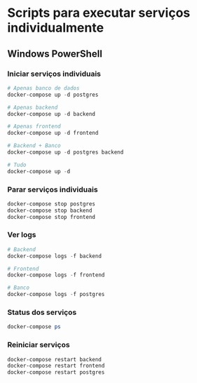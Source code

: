 # Scripts para executar serviços individualmente

## Windows PowerShell

### Iniciar serviços individuais
```powershell
# Apenas banco de dados
docker-compose up -d postgres

# Apenas backend
docker-compose up -d backend

# Apenas frontend
docker-compose up -d frontend

# Backend + Banco
docker-compose up -d postgres backend

# Tudo
docker-compose up -d
```

### Parar serviços individuais
```powershell
docker-compose stop postgres
docker-compose stop backend
docker-compose stop frontend
```

### Ver logs
```powershell
# Backend
docker-compose logs -f backend

# Frontend
docker-compose logs -f frontend

# Banco
docker-compose logs -f postgres
```

### Status dos serviços
```powershell
docker-compose ps
```

### Reiniciar serviços
```powershell
docker-compose restart backend
docker-compose restart frontend
docker-compose restart postgres
```
